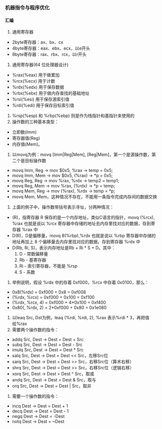 ### 机器指令与程序优化

#### 汇编
1. 通用寄存器
  * 2byte寄存器：ax、bx、cx
  * 4byte寄存器：eax、ebx、ecx，以e开头
  * 8byte寄存器：rax、rbx、rcx，以r开头
1. 通用寄存器(64 位处理器设计)
  * %rax(%eax) 用于做累加
  * %rcx(%ecx) 用于计数
  * %rdx(%edx) 用于保存数据
  * %rbx(%ebx) 用于做内存查找的基础地址
  * %rsi(%esi) 用于保存源索引值
  * %rdi(%edi) 用于保存目标索引值
1. %rsp(%esp) 和 %rbp(%ebp) 则是作为栈指针和基指针来使用的
1. 操作数的三种基本类型：
  * 立即数(Imm)
  * 寄存器值(Reg)
  * 内存值(Mem)。
1. 以movq为例：movq [Imm|Reg|Mem], [Reg|Mem]，第一个是源操作数，第二个是目标操作数
  * movq Imm, Reg -> mov $0x5, %rax -> temp = 0x5;
  * movq Imm, Mem -> mov $0x5, (%rax) -> *p = 0x5;
  * movq Reg, Reg -> mov %rax, %rdx -> temp2 = temp1;
  * movq Reg, Mem -> mov %rax, (%rdx) -> *p = temp;
  * movq Mem, Reg -> mov (%rax), %rdx -> temp = *p;
  * movq Mem, Mem，这种情况不存在，不能用一条指令完成内存间的数据交换
1. 上面的例子中，操作数带括号表示寻址，分两种情况：
  * (R)，指寄存器 R 保存的是一个内存地址，类似C语言的指针，movq (%rcx), %rax 也就是说以 %rcx 寄存器中存储的地址去内存里找对应的数据，存到寄存器 %rax 中
  * D(R)，D是偏移量，movq 8(%rbp),%rdx 也就是说以 %rbp 寄存器中存储的地址再加上 8 个偏移量去内存里找对应的数据，存到寄存器 %rdx 中
  * D(Rb, Ri, S)，表示内存地址是Rb + Ri * S + D。其中：
    1. D - 常数偏移量
    1. Rb - 基寄存器
    1. Ri - 索引寄存器，不能是 %rsp
    1. S - 系数
1. 举例说明，假设 %rdx 中的存着 0xf000，%rcx 中存着 0x0100，那么：
  * 0x8(%rdx) = 0xf000 + 0x8 = 0xf008
  * (%rdx, %rcx) = 0xf000 + 0x100 = 0xf100
  * (%rdx, %rcx, 4) = 0xf000 + 4*0x100 = 0xf400
  * 0x80(, %rdx, 2) = 2*0xf000 + 0x80 = 0x1e080
1. 以leaq Src, Dst为例，leaq (%rdi, %rdi, 2), %rax 表示%rdi * 3，再把值给%rax
1. 需要两个操作数的指令：
  * addq Src, Dest -> Dest = Dest + Src
  * subq Src, Dest -> Dest = Dest - Src
  * imulq Src, Dest -> Dest = Dest * Src
  * salq Src, Dest -> Dest = Dest << Src，左移Src位
  * sarq Src, Dest -> Dest = Dest >> Src，右移Src位（算术右移）
  * shrq Src, Dest -> Dest = Dest >> Src，右移Src位（逻辑右移）
  * xorq Src, Dest -> Dest = Dest ^ Src，取或
  * andq Src, Dest -> Dest = Dest & Src，取与
  * orq Src, Dest -> Dest = Dest | Src，取非
1. 需要一个操作数的指令：
  * incq Dest -> Dest = Dest + 1
  * decq Dest -> Dest = Dest - 1
  * negq Dest -> Dest = -Dest
  * notq Dest -> Dest = ~Dest  
  
